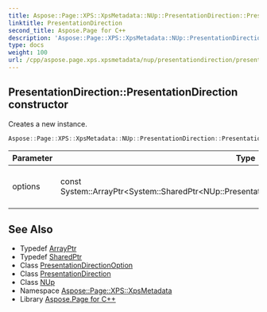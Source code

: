 ```yaml
---
title: Aspose::Page::XPS::XpsMetadata::NUp::PresentationDirection::PresentationDirection constructor
linktitle: PresentationDirection
second_title: Aspose.Page for C++
description: 'Aspose::Page::XPS::XpsMetadata::NUp::PresentationDirection::PresentationDirection constructor. Creates a new instance in C++.'
type: docs
weight: 100
url: /cpp/aspose.page.xps.xpsmetadata/nup/presentationdirection/presentationdirection/
---
```

## PresentationDirection::PresentationDirection constructor


Creates a new instance.

```cpp
Aspose::Page::XPS::XpsMetadata::NUp::PresentationDirection::PresentationDirection(const System::ArrayPtr<System::SharedPtr<NUp::PresentationDirection::PresentationDirectionOption>> &options)
```


| Parameter | Type | Description |
| --- | --- | --- |
| options | const System::ArrayPtr\<System::SharedPtr\<NUp::PresentationDirection::PresentationDirectionOption\>\>\& | An array of options specific for the feature. |

## See Also

* Typedef [ArrayPtr](../../../../system/arrayptr/)
* Typedef [SharedPtr](../../../../system/sharedptr/)
* Class [PresentationDirectionOption](../presentationdirectionoption/)
* Class [PresentationDirection](../)
* Class [NUp](../../)
* Namespace [Aspose::Page::XPS::XpsMetadata](../../../)
* Library [Aspose.Page for C++](../../../../)
